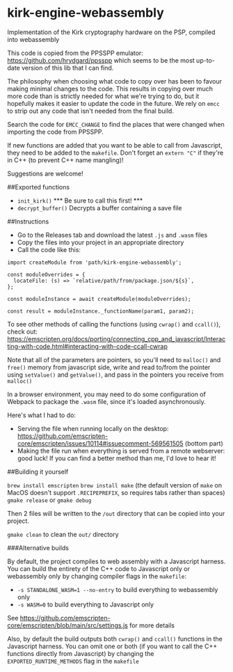 # kirk-engine-webassembly
Implementation of the Kirk cryptography hardware on the PSP, compiled into webassembly

This code is copied from the PPSSPP emulator: https://github.com/hrydgard/ppsspp which seems to be the most up-to-date version of this lib that I can find.

The philosophy when choosing what code to copy over has been to favour making minimal changes to the code. This results in copying over much more code than is strictly needed for what we're trying to do, but it hopefully makes it easier to update the code in the future. We rely on `emcc` to strip out any code that isn't needed from the final build.

Search the code for `EMCC_CHANGE` to find the places that were changed when importing the code from PPSSPP.

If new functions are added that you want to be able to call from Javascript, they need to be added to the `makefile`. Don't forget an `extern "C"` if they're in C++ (to prevent C++ name mangling)!

Suggestions are welcome!

##Exported functions
- `init_kirk()` *** Be sure to call this first! ***
- `decrypt_buffer()` Decrypts a buffer containing a save file

##Instructions

- Go to the Releases tab and download the latest `.js` and `.wasm` files
- Copy the files into your project in an appropriate directory
- Call the code like this:

```
import createModule from 'path/kirk-engine-webassembly';

const moduleOverrides = {
  locateFile: (s) => `relative/path/from/package.json/${s}`,
};

const moduleInstance = await createModule(moduleOverrides);

const result = moduleInstance._functionName(param1, param2);
```

To see other methods of calling the functions (using `cwrap()` and `ccall()`), check out: https://emscripten.org/docs/porting/connecting_cpp_and_javascript/Interacting-with-code.html#interacting-with-code-ccall-cwrap

Note that all of the parameters are pointers, so you'll need to `malloc()` and `free()` memory from javascript side, write and read to/from the pointer using `setValue()` and `getValue()`, and pass in the pointers you receive from `malloc()`

In a browser environment, you may need to do some configuration of Webpack to package the `.wasm` file, since it's loaded asynchronously.

Here's what I had to do:
- Serving the file when running locally on the desktop: https://github.com/emscripten-core/emscripten/issues/10114#issuecomment-569561505 (bottom part)
- Making the file run when everything is served from a remote webserver: good luck! If you can find a better method than me, I'd love to hear it!

##Building it yourself

`brew install emscripten`
`brew install make` (the default version of `make` on MacOS doesn't support `.RECIPEPREFIX`, so requires tabs rather than spaces)
`gmake release` or `gmake debug`

Then 2 files will be written to the `/out` directory that can be copied into your project.

`gmake clean` to clean the `out/` directory

###Alternative builds

By default, the project compiles to web assembly with a Javascript harness. You can build the entirety of the C++ code to Javascript only or webassembly only by changing compiler flags in the `makefile`:

- `-s STANDALONE_WASM=1 --no-entry` to build everything to webassembly only
- `-s WASM=0` to build everything to Javascript only

See https://github.com/emscripten-core/emscripten/blob/main/src/settings.js for more details

Also, by default the build outputs both `cwrap()` and `ccall()` functions in the Javascript harness. You can omit one or both (if you want to call the C++ functions directly from Javascript) by changing the `EXPORTED_RUNTIME_METHODS` flag in the `makefile`